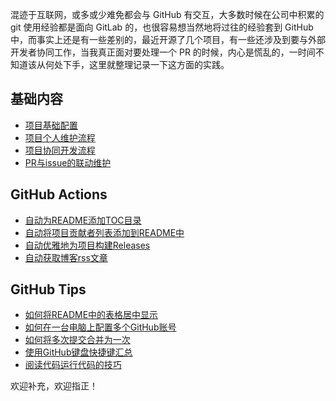 混迹于互联网，或多或少难免都会与 GitHub 有交互，大多数时候在公司中积累的 git 使用经验都是面向 GitLab 的，也很容易想当然地将过往的经验套到 GitHub 中，而事实上还是有一些差别的，最近开源了几个项目，有一些还涉及到要与外部开发者协同工作，当我真正面对要处理一个 PR 的时候，内心是慌乱的，一时间不知道该从何处下手，这里就整理记录一下这方面的实践。

## 基础内容

- [项目基础配置](./docs/01.basic-content/%E5%9F%BA%E7%A1%80%E9%85%8D%E7%BD%AE.md)
- [项目个人维护流程](./docs/01.basic-content/%E4%B8%AA%E4%BA%BA%E7%BB%B4%E6%8A%A4%E6%B5%81%E7%A8%8B.md)
- [项目协同开发流程](./docs/01.basic-content/%E5%8D%8F%E5%90%8C%E5%BC%80%E5%8F%91%E6%B5%81%E7%A8%8B.md)
-  [PR与issue的联动维护](./docs/01.basic-content/PR%E4%B8%8Eissue%E7%9A%84%E8%81%94%E5%8A%A8%E7%BB%B4%E6%8A%A4.md)

## GitHub Actions

- [自动为README添加TOC目录](./docs/02.github-actions/%E8%87%AA%E5%8A%A8%E4%B8%BAREADME%E6%B7%BB%E5%8A%A0TOC%E7%9B%AE%E5%BD%95.md)
- [自动将项目贡献者列表添加到README中](./docs/02.github-actions/%E8%87%AA%E5%8A%A8%E5%B0%86%E9%A1%B9%E7%9B%AE%E8%B4%A1%E7%8C%AE%E8%80%85%E5%88%97%E8%A1%A8%E6%B7%BB%E5%8A%A0%E5%88%B0README%E4%B8%AD.md)
- [自动优雅地为项目构建Releases](./docs/02.github-actions/%E8%87%AA%E5%8A%A8%E4%BC%98%E9%9B%85%E5%9C%B0%E4%B8%BA%E9%A1%B9%E7%9B%AE%E6%9E%84%E5%BB%BAReleases.md)
- [自动获取博客rss文章](./docs/02.github-actions/%E8%87%AA%E5%8A%A8%E8%8E%B7%E5%8F%96%E5%8D%9A%E5%AE%A2rss%E6%96%87%E7%AB%A0.md)

## GitHub Tips

- [如何将README中的表格居中显示](./docs/03.github-tips/%E5%A6%82%E4%BD%95%E5%B0%86README%E4%B8%AD%E7%9A%84%E8%A1%A8%E6%A0%BC%E5%B1%85%E4%B8%AD%E6%98%BE%E7%A4%BA.md)
- [如何在一台电脑上配置多个GitHub账号](./docs/03.github-tips/%E5%A6%82%E4%BD%95%E5%9C%A8%E4%B8%80%E5%8F%B0%E7%94%B5%E8%84%91%E4%B8%8A%E9%85%8D%E7%BD%AE%E5%A4%9A%E4%B8%AAGitHub%E8%B4%A6%E5%8F%B7.md)
- [如何将多次提交合并为一次](./docs/03.github-tips/%E5%A6%82%E4%BD%95%E5%B0%86%E5%A4%9A%E6%AC%A1%E6%8F%90%E4%BA%A4%E5%90%88%E5%B9%B6%E4%B8%BA%E4%B8%80%E6%AC%A1.md)
- [使用GitHub键盘快捷键汇总](https://docs.github.com/cn/get-started/using-github/keyboard-shortcuts)
- [阅读代码运行代码的技巧](./docs/03.github-tips/%E9%98%85%E8%AF%BB%E4%BB%A3%E7%A0%81%E8%BF%90%E8%A1%8C%E4%BB%A3%E7%A0%81%E7%9A%84%E6%8A%80%E5%B7%A7.md)

欢迎补充，欢迎指正！